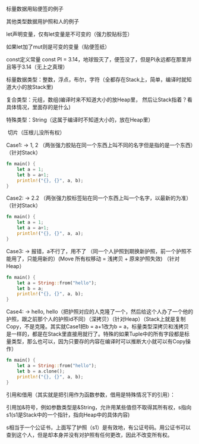 标量数据用贴便签的例子

其他类型数据用护照和人的例子



let声明变量，仅有let变量是不可变的（强力胶贴标签）

如果let加了mut则是可变的变量（贴便签纸）

const定义常量 const PI = 3.14，地球毁灭了，便签没了，但是PI永远都在那里并且等于3.14（无上之真理）



标量数据类型：整数，浮点，布尔，字符（全都存在Stack上，简单，编译时就知道大小的放Stack里)

复合类型：元组，数组(编译时来不知道大小的放Heap里， 然后让Stack指着？看具体情况，里面存的是什么)

特殊类型：String（这属于编译时不知道大小的，放在Heap里）

​				切片（压根儿没所有权）



Case1: -> 1, 2 （两张强力胶贴在同一个东西上叫不同的名字但是指的是一个东西）（针对Stack）

```rust
fn main() {
    let a = 1;
    let b = a+1;
    println!("{}, {}", a, b);
}

```

Case2: -> 2.2 （两张强力胶标签贴在同一个东西上叫一个名字，以最新的为准）（针对Stack）

```Rust
fn main() {
    let a = 1;
    let a = a+1;
    println!("{}, {}", a, a);
}

```

Case3: -> 报错，a不行了，用不了 （同一个人护照到期换新护照，前一个护照不能用了，只能用新的）(Move 所有权移动 = 浅拷贝 + 原来护照失效) （针对Heap）

```rust
fn main() {
    let a = String::from("hello");
    let b = a;
    println!("{}, {}", a, b);
}

```

Case4: -> hello, hello（把护照对应的人克隆了一个，然后给这个人办了一个他的护照，跟之前那个人的护照id不同）（深拷贝）（针对Heap）（Stack上就是复制Copy，不是克隆。其实就Case1把b = a+1改为b = a，标量类型深拷贝和浅拷贝是一样的，都是在Stack里直接用就行了。特殊的如果Tuple中的所有字段都是标量类型，那么也可以，因为只要存的内容在编译时可以推断大小就可以有Copy操作）

```Rust
fn main() {
    let a = String::from("hello");
    let b = a.clone();
    println!("{}, {}", a, b);
}

```

引用和借用（其实就是把引用作为函数参数，借用是特殊情况下的引用）：

引用加&符号，例如参数类型是&String，允许用某些值但不取得其所有权，s指向s1(s1是Stack中的一个指针，指向Heap中的具体内容)

s相当于一个公证书，上面写了护照（s1）是有效地，有公证号码。用公证书可以查到这个人，但是却本身并没有对护照有任何更改，因此不改变所有权。